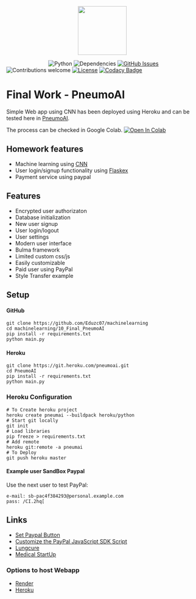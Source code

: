 <p align="center"><img src="https://developer.nvidia.com/sites/default/files/akamai/homepage/DevZone_Icon_Green_Machine_Learning.png" width="128px"><p>

&nbsp;&nbsp;&nbsp;&nbsp;&nbsp;&nbsp;&nbsp;&nbsp;&nbsp;&nbsp;&nbsp;&nbsp;&nbsp;
&nbsp;&nbsp;&nbsp;&nbsp;&nbsp;&nbsp;&nbsp;&nbsp;&nbsp;&nbsp;&nbsp;&nbsp;&nbsp;
![Python](https://img.shields.io/badge/python-v3.6-blue.svg)
![Dependencies](https://img.shields.io/badge/dependencies-up%20to%20date-brightgreen.svg)
[![GitHub Issues](https://img.shields.io/github/issues/anfederico/flaskex.svg)](https://github.com/Eduzc07/flaskex/issues)
![Contributions welcome](https://img.shields.io/badge/contributions-welcome-orange.svg)
[![License](https://img.shields.io/badge/license-MIT-blue.svg)](https://opensource.org/licenses/MIT)
[![Codacy Badge](https://api.codacy.com/project/badge/Grade/ef2f8f65c67a4043a9362fa6fb4f487a)](https://www.codacy.com/app/RDCH106/Flaskex?utm_source=github.com&amp;utm_medium=referral&amp;utm_content=RDCH106/Flaskex&amp;utm_campaign=Badge_Grade)


<!-- <p align="center"><img src="https://raw.githubusercontent.com/anfederico/Flaskex/master/media/flaskex-demo.png" width="100%"><p> -->

# Final Work - PneumoAI
Simple Web app using CNN has been deployed using Heroku and can be tested here in
[PneumoAI](https://pneumoai.herokuapp.com/).

The process can be checked in Google Colab.
[![Open In Colab](https://colab.research.google.com/assets/colab-badge.svg)](https://colab.research.google.com/github/Eduzc07/machinelearning/blob/master/5_Midterm_StylexAI/StyleTransfer.ipynb)


## Homework features
- Machine learning using [CNN](https://www.kaggle.com/faizunnabi/diagnose-pneumonia)
- User login/signup functionality using [Flaskex](https://github.com/anfederico/Flaskex)
- Payment service using paypal

## Features
- Encrypted user authorizaton
- Database initialization
- New user signup
- User login/logout
- User settings
- Modern user interface
- Bulma framework
- Limited custom css/js
- Easily customizable
- Paid user using PayPal
- Style Transfer example

## Setup
#### GitHub
```
git clone https://github.com/Eduzc07/machinelearning
cd machinelearning/10_Final_PneumoAI
pip install -r requirements.txt
python main.py
```
#### Heroku
```
git clone https://git.heroku.com/pneumoai.git
cd PneumoAI
pip install -r requirements.txt
python main.py
```

### Heroku Configuration
```
# To Create heroku project
heroku create pneumai --buildpack heroku/python
# Start git locally
git init
# Load libraries
pip freeze > requirements.txt
# Add remote
heroku git:remote -a pneumai
# To Deploy
git push heroku master
```

#### Example user SandBox Paypal
Use the next user to test PayPal:
```
e-mail: sb-pac4f384293@personal.example.com
pass: /CI.2hq[
```

## Links
- [Set Paypal Button](https://developer.paypal.com/docs/archive/checkout/integrate/#1-get-the-code)
- [Customize the PayPal JavaScript SDK Script](https://developer.paypal.com/docs/checkout/reference/customize-sdk/)
- [Lungcure](https://github.com/FlorianWoelki/lungcure)
- [Medical StartUp](https://github.com/namas191297/medical_cost_estimator_startup)

### Options to host Webapp
- [Render](https://render.com/)
- [Heroku](https://heroku.com)

